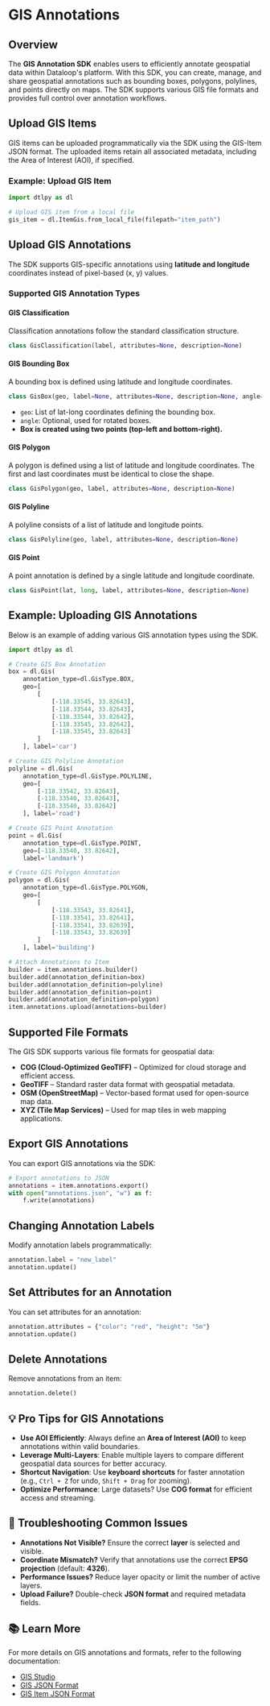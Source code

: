 # GIS Annotations

## Overview
The **GIS Annotation SDK** enables users to efficiently annotate geospatial data within Dataloop's platform. With this SDK, you can create, manage, and share geospatial annotations such as bounding boxes, polygons, polylines, and points directly on maps. The SDK supports various GIS file formats and provides full control over annotation workflows.

## Upload GIS Items
GIS items can be uploaded programmatically via the SDK using the GIS-Item JSON format. The uploaded items retain all associated metadata, including the Area of Interest (AOI), if specified.

### **Example: Upload GIS Item**
```python
import dtlpy as dl

# Upload GIS item from a local file
gis_item = dl.ItemGis.from_local_file(filepath="item_path")
```

## Upload GIS Annotations
The SDK supports GIS-specific annotations using **latitude and longitude** coordinates instead of pixel-based (x, y) values.

### **Supported GIS Annotation Types**

#### **GIS Classification**
Classification annotations follow the standard classification structure.
```python
class GisClassification(label, attributes=None, description=None)
```

#### **GIS Bounding Box**
A bounding box is defined using latitude and longitude coordinates.
```python
class GisBox(geo, label=None, attributes=None, description=None, angle=None)
```
- `geo`: List of lat-long coordinates defining the bounding box.
- `angle`: Optional, used for rotated boxes.
- **Box is created using two points (top-left and bottom-right).**

#### **GIS Polygon**
A polygon is defined using a list of latitude and longitude coordinates. The first and last coordinates must be identical to close the shape.
```python
class GisPolygon(geo, label, attributes=None, description=None)
```

#### **GIS Polyline**
A polyline consists of a list of latitude and longitude points.
```python
class GisPolyline(geo, label, attributes=None, description=None)
```

#### **GIS Point**
A point annotation is defined by a single latitude and longitude coordinate.
```python
class GisPoint(lat, long, label, attributes=None, description=None)
```

## Example: Uploading GIS Annotations
Below is an example of adding various GIS annotation types using the SDK.

```python
import dtlpy as dl

# Create GIS Box Annotation
box = dl.Gis(
    annotation_type=dl.GisType.BOX,
    geo=[
        [
            [-118.33545, 33.82643],
            [-118.33544, 33.82643],
            [-118.33544, 33.82642],
            [-118.33545, 33.82642],
            [-118.33545, 33.82643]
        ]
    ], label='car')

# Create GIS Polyline Annotation
polyline = dl.Gis(
    annotation_type=dl.GisType.POLYLINE,
    geo=[
        [-118.33542, 33.82643],
        [-118.33540, 33.82643],
        [-118.33540, 33.82642]
    ], label='road')

# Create GIS Point Annotation
point = dl.Gis(
    annotation_type=dl.GisType.POINT,
    geo=[-118.33540, 33.82642],
    label='landmark')

# Create GIS Polygon Annotation
polygon = dl.Gis(
    annotation_type=dl.GisType.POLYGON,
    geo=[
        [
            [-118.33543, 33.82641],
            [-118.33541, 33.82641],
            [-118.33541, 33.82639],
            [-118.33543, 33.82639]
        ]
    ], label='building')

# Attach Annotations to Item
builder = item.annotations.builder()
builder.add(annotation_definition=box)
builder.add(annotation_definition=polyline)
builder.add(annotation_definition=point)
builder.add(annotation_definition=polygon)
item.annotations.upload(annotations=builder)
```

## Supported File Formats
The GIS SDK supports various file formats for geospatial data:
- **COG (Cloud-Optimized GeoTIFF)** – Optimized for cloud storage and efficient access.
- **GeoTIFF** – Standard raster data format with geospatial metadata.
- **OSM (OpenStreetMap)** – Vector-based format used for open-source map data.
- **XYZ (Tile Map Services)** – Used for map tiles in web mapping applications.

## Export GIS Annotations
You can export GIS annotations via the SDK:

```python
# Export annotations to JSON
annotations = item.annotations.export()
with open("annotations.json", "w") as f:
    f.write(annotations)
```

## **Changing Annotation Labels**

Modify annotation labels programmatically:
```python
annotation.label = "new_label"
annotation.update()
```

## **Set Attributes for an Annotation**

You can set attributes for an annotation:
```python
annotation.attributes = {"color": "red", "height": "5m"}
annotation.update()
```

## **Delete Annotations**

Remove annotations from an item:
```python
annotation.delete()
```

## 💡 Pro Tips for GIS Annotations
- **Use AOI Efficiently**: Always define an **Area of Interest (AOI)** to keep annotations within valid boundaries.
- **Leverage Multi-Layers**: Enable multiple layers to compare different geospatial data sources for better accuracy.
- **Shortcut Navigation**: Use **keyboard shortcuts** for faster annotation (e.g., `Ctrl + Z` for undo, `Shift + Drag` for zooming).
- **Optimize Performance**: Large datasets? Use **COG format** for efficient access and streaming.

## 🔧 Troubleshooting Common Issues
- **Annotations Not Visible?** Ensure the correct **layer** is selected and visible.
- **Coordinate Mismatch?** Verify that annotations use the correct **EPSG projection** (default: **4326**).
- **Performance Issues?** Reduce layer opacity or limit the number of active layers.
- **Upload Failure?** Double-check **JSON format** and required metadata fields.

## 📚 Learn More
For more details on GIS annotations and formats, refer to the following documentation:
- [GIS Studio](https://docs.dataloop.ai/docs/gis-studio)
- [GIS JSON Format](https://docs.dataloop.ai/docs/gis-json-format)
- [GIS Item JSON Format](https://docs.dataloop.ai/docs/gis-item-json-format)

